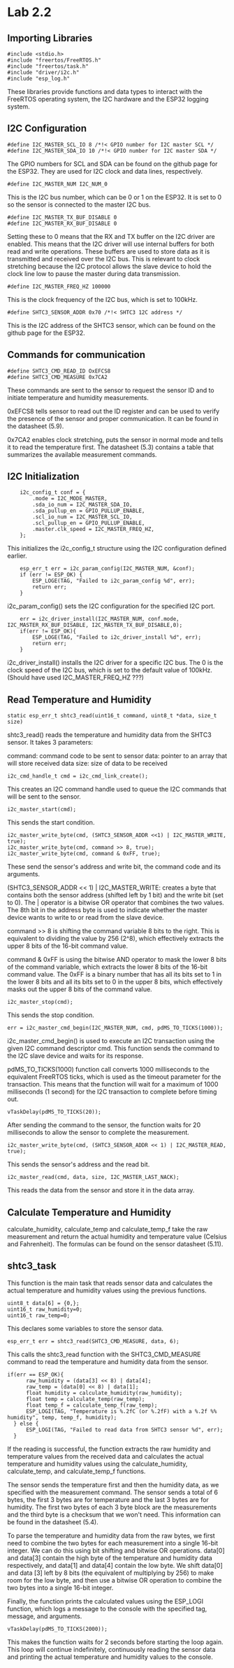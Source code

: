 # Lab 2.2
## Importing Libraries
```
#include <stdio.h>
#include "freertos/FreeRTOS.h"
#include "freertos/task.h"
#include "driver/i2c.h"
#include "esp_log.h"
```
These libraries provide functions and data types to interact with the FreeRTOS operating system, the I2C hardware and the ESP32 logging system.

## I2C Configuration
```
#define I2C_MASTER_SCL_IO 8 /*!< GPIO number for I2C master SCL */
#define I2C_MASTER_SDA_IO 10 /*!< GPIO number for I2C master SDA */
```
The GPIO numbers for SCL and SDA can be found on the github page for the ESP32. They are used for I2C clock and data lines, respectively.
```
#define I2C_MASTER_NUM I2C_NUM_0
```
This is the I2C bus number, which can be 0 or 1 on the ESP32. It is set to 0 so the sensor is connected to the master I2C bus.
```
#define I2C_MASTER_TX_BUF_DISABLE 0
#define I2C_MASTER_RX_BUF_DISABLE 0
```
Setting these to 0 means that the RX and TX buffer on the I2C driver are enabled. This means that the I2C driver will use internal buffers for both read and write operations. These buffers are used to store data as it is transmitted and received over the I2C bus. This is relevant to clock stretching because the I2C protocol allows the slave device to hold the clock line low to pause the master during data transmission.
```
#define I2C_MASTER_FREQ_HZ 100000
```
This is the clock frequency of the I2C bus, which is set to 100kHz.
```
#define SHTC3_SENSOR_ADDR 0x70 /*!< SHTC3 12C address */
```
This is the I2C address of the SHTC3 sensor, which can be found on the github page for the ESP32.

## Commands for communication
```
#define SHTC3_CMD_READ_ID OxEFCS8
#define SHTC3_CMD_MEASURE 0x7CA2
```
These commands are sent to the sensor to request the sensor ID and to initiate temperature and humidity measurements.

0xEFCS8 tells sensor to read out the ID register and can be used to verify the presence of the sensor and proper communication. It can be found in the datasheet (5.9).

0x7CA2 enables clock stretching, puts the sensor in normal mode and tells it to read the temperature first. The datasheet (5.3) contains a table that summarizes the available measurement commands.

## I2C Initialization
```
    i2c_config_t conf = {
        .mode = I2C_MODE_MASTER,
        .sda_io_num = I2C_MASTER_SDA_IO,
        .sda_pullup_en = GPIO_PULLUP_ENABLE,
        .scl_io_num = I2C_MASTER_SCL_IO,
        .scl_pullup_en = GPIO_PULLUP_ENABLE,
        .master.clk_speed = I2C_MASTER_FREQ_HZ,
    };
```
This initializes the i2c_config_t structure using the I2C configuration defined earlier.
```
    esp_err_t err = i2c_param_config(I2C_MASTER_NUM, &conf);
    if (err != ESP_OK) {
        ESP_LOGE(TAG, "Failed to i2c_param_config %d", err);
        return err;
    }
```
i2c_param_config() sets the I2C configuration for the specified I2C port. 
```
    err = i2c_driver_install(I2C_MASTER_NUM, conf.mode, I2C_MASTER_RX_BUF_DISABLE, I2C_MASTER_TX_BUF_DISABLE,0);
    if(err != ESP_OK){
        ESP_LOGE(TAG, "Failed to i2c_driver_install %d", err);
        return err;
    }

```
i2c_driver_install() installs the I2C driver for a specific I2C bus. The 0 is the clock speed of the I2C bus, which is set to the default value of 100kHz. (Should have used I2C_MASTER_FREQ_HZ ???)

## Read Temperature and Humidity
```
static esp_err_t shtc3_read(uint16_t command, uint8_t *data, size_t size)
```
shtc3_read() reads the temperature and humidity data from the SHTC3 sensor. It takes 3 parameters:

command: command code to be sent to sensor
data: pointer to an array that will store received data
size: size of data to be received

```
i2c_cmd_handle_t cmd = i2c_cmd_link_create();
```
This creates an I2C command handle used to queue the I2C commands that will be sent to the sensor.
```
i2c_master_start(cmd);
```
This sends the start condition.
```
i2c_master_write_byte(cmd, (SHTC3_SENSOR_ADDR <<1) | I2C_MASTER_WRITE, true);
i2c_master_write_byte(cmd, command >> 8, true);
i2c_master_write_byte(cmd, command & 0xFF, true);
```
These send the sensor's address and write bit, the command code and its arguments.

(SHTC3_SENSOR_ADDR << 1) | I2C_MASTER_WRITE: creates a byte that contains both the sensor address (shifted left by 1 bit) and the write bit (set to 0). The | operator is a bitwise OR operator that combines the two values. The 8th bit in the address byte is used to indicate whether the master device wants to write to or read from the slave device.

command >> 8 is shifting the command variable 8 bits to the right. This is equivalent to dividing the value by 256 (2^8), which effectively extracts the upper 8 bits of the 16-bit command value.

command & 0xFF is using the bitwise AND operator to mask the lower 8 bits of the command variable, which extracts the lower 8 bits of the 16-bit command value. The 0xFF is a binary number that has all its bits set to 1 in the lower 8 bits and all its bits set to 0 in the upper 8 bits, which effectively masks out the upper 8 bits of the command value.
```
i2c_master_stop(cmd);
```
This sends the stop condition.
```
err = i2c_master_cmd_begin(I2C_MASTER_NUM, cmd, pdMS_TO_TICKS(1000));
```
i2c_master_cmd_begin() is used to execute an I2C transaction using the given I2C command descriptor cmd. This function sends the command to the I2C slave device and waits for its response.

pdMS_TO_TICKS(1000) function call converts 1000 milliseconds to the equivalent FreeRTOS ticks, which is used as the timeout parameter for the transaction. This means that the function will wait for a maximum of 1000 milliseconds (1 second) for the I2C transaction to complete before timing out.
```
vTaskDelay(pdMS_TO_TICKS(20));
```
After sending the command to the sensor, the function waits for 20 milliseconds to allow the sensor to complete the measurement.
```
i2c_master_write_byte(cmd, (SHTC3_SENSOR_ADDR << 1) | I2C_MASTER_READ, true);
```
This sends the sensor's address and the read bit.
```
i2c_master_read(cmd, data, size, I2C_MASTER_LAST_NACK);
```
This reads the data from the sensor and store it in the data array.

## Calculate Temperature and Humidity
calculate_humidity, calculate_temp and calculate_temp_f take the raw measurement and return the actual humidity and temperature value (Celsius and Fahrenheit). The formulas can be found on the sensor datasheet (5.11).

## shtc3_task
This function is the main task that reads sensor data and calculates the actual temperature and humidity values using the previous functions.
```
uint8_t data[6] = {0,};
uint16_t raw_humidity=0;
uint16_t raw_temp=0;
```
This declares some variables to store the sensor data. 
```
esp_err_t err = shtc3_read(SHTC3_CMD_MEASURE, data, 6);
```
This calls the shtc3_read function with the SHTC3_CMD_MEASURE command to read the temperature and humidity data from the sensor. 
```
if(err == ESP_OK){
      raw_humidity = (data[3] << 8) | data[4];
      raw_temp = (data[0] << 8) | data[1];
      float humidity = calculate_humidity(raw_humidity);
      float temp = calculate_temp(raw_temp);
      float temp_f = calculate_temp_f(raw_temp);
      ESP_LOGI(TAG, "Temperature is %.2fC (or %.2fF) with a %.2f %%  humidity", temp, temp_f, humidity);
  } else {
      ESP_LOGI(TAG, "Failed to read data from SHTC3 sensor %d", err);
  }
```
If the reading is successful, the function extracts the raw humidity and temperature values from the received data and calculates the actual temperature and humidity values using the calculate_humidity, calculate_temp, and calculate_temp_f functions. 

The sensor sends the temperature first and then the humidity data, as we specified with the measurement command. The sensor sends a total of 6 bytes, the first 3 bytes are for temperature and the last 3 bytes are for humidity. The first two bytes of each 3 byte block are the measurements and the third byte is a checksum that we won't need. This information can be found in the datasheet (5.4).

To parse the temperature and humidity data from the raw bytes, we first need to combine the two bytes for each measurement into a single 16-bit integer. We can do this using bit shifting and bitwise OR operations. data[0] and data[3] contain the high byte of the temperature and humidity data respectively, and data[1] and data[4] contain the low byte. We shift data[0] and data [3] left by 8 bits (the equivalent of multiplying by 256) to make room for the low byte, and then use a bitwise OR operation to combine the two bytes into a single 16-bit integer.

Finally, the function prints the calculated values using the ESP_LOGI function, which logs a message to the console with the specified tag, message, and arguments.
```
vTaskDelay(pdMS_TO_TICKS(2000));
```
This makes the function waits for 2 seconds before starting the loop again. This loop will continue indefinitely, continuously reading the sensor data and printing the actual temperature and humidity values to the console.
